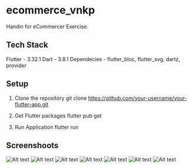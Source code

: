 # ecommerce_vnkp

Handin for eCommercer Exercise.

## Tech Stack
Flutter - 3.32.1 
Dart -  3.8.1 
Dependecies - flutter_bloc, flutter_svg, dartz, provider

## Setup
1. Clone the repository
git clone https://github.com/your-username/your-flutter-app.git

2. Get Flutter packages
flutter pub get

2. Run Application
flutter run

## Screenshoots
![Alt text](https://asset.cloudinary.com/dgezxosfy/35af1e581ac186f2db1230a0b76a4706)
![Alt text](https://asset.cloudinary.com/dgezxosfy/d2ea37763d75731a2a7b52e4acb94fd0)
![Alt text](https://asset.cloudinary.com/dgezxosfy/f01eb6f4715c0d652a48909d00fface2)
![Alt text](https://asset.cloudinary.com/dgezxosfy/5529b2fcfff7bb435e5ddd329b76897d)
![Alt text](https://asset.cloudinary.com/dgezxosfy/cf1b246c5a964fb09ecf116204f558a2)
![Alt text](https://asset.cloudinary.com/dgezxosfy/0fab97f5793a9c93384edabbabc994f9)
![Alt text](https://asset.cloudinary.com/dgezxosfy/e4a7bc1cbfee9f3e7afe18ed0c231d69)

